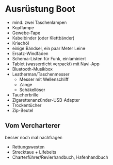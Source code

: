 Ausrüstung Boot
===============

- mind. zwei Taschenlampen
- Kopflampe
- Gewebe-Tape
- Kabelbinder (oder Klettbänder)
- Kriechöl
- einige Bändsel, ein paar Meter Leine
- Ersatz-Windfäden
- Schema-Listen für Funk, einlaminiert
- Tablet (wasserdicht verpackt) mit Navi-App
- Bluetooth-Musikbox
- Leatherman/Taschenmesser
  - Messer mit Wellenschliff
  - Zange
  - Schäkellöser
- Taucherbrille
- Zigarettenanzünder-USB-Adapter
- Trockentücher
- Zip-Beutel

Vom Vercharterer
----------------
besser noch mal nachfragen

- Rettungswesten
- Strecktaue + Lifebelts
- Charterführer/Revierhandbuch, Hafenhandbuch
